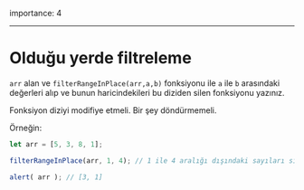 importance: 4

---


# Olduğu yerde filtreleme

`arr` alan ve `filterRangeInPlace(arr,a,b)` fonksiyonu ile `a` ile `b` arasındaki değerleri alıp ve bunun haricindekileri bu diziden silen fonksiyonu yazınız.

Fonksiyon diziyi modifiye etmeli. Bir şey döndürmemeli.


Örneğin:
```js
let arr = [5, 3, 8, 1];

filterRangeInPlace(arr, 1, 4); // 1 ile 4 aralığı dışındaki sayıları siliniz.

alert( arr ); // [3, 1]
```

